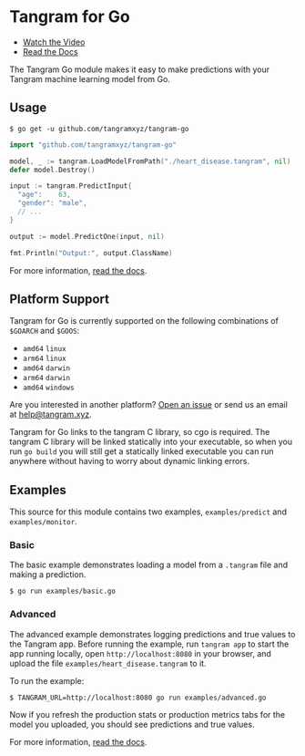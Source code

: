 # Tangram for Go

- [Watch the Video](https://www.tangram.xyz)
- [Read the Docs](https://www.tangram.xyz/docs)

The Tangram Go module makes it easy to make predictions with your Tangram machine learning model from Go.

## Usage

```
$ go get -u github.com/tangramxyz/tangram-go
```

```go
import "github.com/tangramxyz/tangram-go"

model, _ := tangram.LoadModelFromPath("./heart_disease.tangram", nil)
defer model.Destroy()

input := tangram.PredictInput{
  "age":    63,
  "gender": "male",
  // ...
}

output := model.PredictOne(input, nil)

fmt.Println("Output:", output.ClassName)
```

For more information, [read the docs](https://www.tangram.xyz/docs).

## Platform Support

Tangram for Go is currently supported on the following combinations of `$GOARCH` and `$GOOS`:

- `amd64` `linux`
- `arm64` `linux`
- `amd64` `darwin`
- `arm64` `darwin`
- `amd64` `windows`

Are you interested in another platform? [Open an issue](https://github.com/tangramxyz/tangram/issues/new) or send us an email at [help@tangram.xyz](mailto:help@tangram.xyz).

Tangram for Go links to the tangram C library, so cgo is required. The tangram C library will be linked statically into your executable, so when you run `go build` you will still get a statically linked executable you can run anywhere without having to worry about dynamic linking errors.

## Examples

This source for this module contains two examples, `examples/predict` and `examples/monitor`.

### Basic

The basic example demonstrates loading a model from a `.tangram` file and making a prediction.

```
$ go run examples/basic.go
```

### Advanced

The advanced example demonstrates logging predictions and true values to the Tangram app. Before running the example, run `tangram app` to start the app running locally, open `http://localhost:8080` in your browser, and upload the file `examples/heart_disease.tangram` to it.

To run the example:

```
$ TANGRAM_URL=http://localhost:8080 go run examples/advanced.go
```

Now if you refresh the production stats or production metrics tabs for the model you uploaded, you should see predictions and true values.

For more information, [read the docs](https://www.tangram.xyz/docs).
